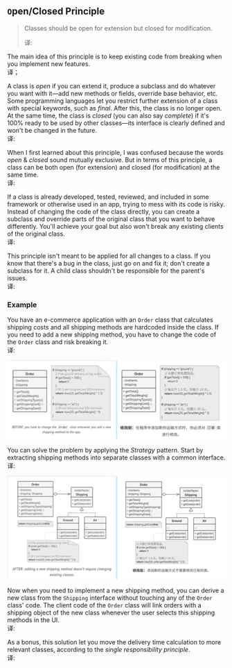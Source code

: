 ## `O`pen/Closed Principle

> Classes should be open for extension but closed for modification.
> 
> 译: 

The main idea of this principle is to keep existing code from breaking when you implement new features.   
译；

A class is *open* if you can extend it, produce a subclass and do whatever you want with it—add new methods or fields,
override base behavior, etc. Some programming languages let you restrict further extension of a class with special 
keywords, such as *final*. After this, the class is no longer open. At the same time, the class is *closed* (you can also 
say *complete*) if it's 100% ready to be used by other classes—its interface is clearly defined and won't be changed in 
the future.   
译: 

When I first learned about this principle, I was confused because the words *open* & *closed* sound mutually exclusive.
But in terms of this principle, a class can be both open (for extension) and closed (for modification) at the same time.   
译: 

If a class is already developed, tested, reviewed, and included in some framework or otherwise used in an app, trying to
mess with its code is risky. Instead of changing the code of the class directly, you can create a subclass and override 
parts of the original class that you want to behave differently. You'll achieve your goal but also won't break any 
existing clients of the original class.   
译: 

This principle isn't meant to be applied for all changes to a class. If you know that there's a bug in the class, just 
go on and fix it; don't create a subclass for it. A child class shouldn't be responsible for the parent's issues.   
译: 

### Example
You have an e-commerce application with an `Order` class that calculates shipping costs and all shipping methods are 
hardcoded inside the class. If you need to add a new shipping method, you have to change the code of the `Order` class 
and risk breaking it.   
译: 

![Order](../../../../../assets/uml_Order2.png)

You can solve the problem by applying the *Strategy* pattern. Start by extracting shipping methods into separate classes 
with a common interface.   
译: 

![Order and Shipping](../../../../../assets/uml_Order_Shipping.png)

Now when you need to implement a new shipping method, you can derive a new class from the `Shipping` interface without
touching any of the `Order` class' code. The client code of the `Order` class will link orders with a shipping object of 
the new class whenever the user selects this shipping methods in the UI.   
译: 

As a bonus, this solution let you move the delivery time calculation to more relevant classes, according to the 
*single responsibility principle*.   
译: 